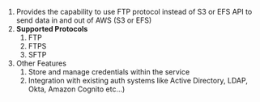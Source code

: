 

1. Provides the capability to use FTP protocol instead of S3 or EFS API to send data in and out of AWS (S3 or EFS)
2. **Supported Protocols**
   1. FTP
   2. FTPS
   3. SFTP
3. Other Features
   1. Store and manage credentials within the service
   2. Integration with existing auth systems like Active Directory, LDAP, Okta, Amazon Cognito etc...)
